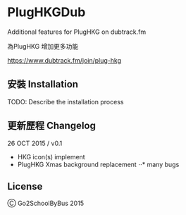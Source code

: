 # PlugHKGDub

Additional features for PlugHKG on dubtrack.fm


為PlugHKG 增加更多功能

https://www.dubtrack.fm/join/plug-hkg

## 安裝 Installation

TODO: Describe the installation process

## 更新歷程 Changelog 

26 OCT 2015 / v0.1
+ HKG icon(s) implement
+ PlugHKG Xmas background replacement
⋅⋅* many bugs


## License

Ⓒ Go2SchoolByBus 2015
